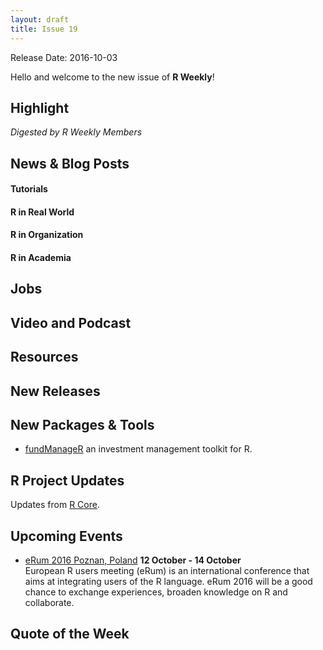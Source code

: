 ```yaml
---
layout: draft
title: Issue 19
---
```


Release Date: 2016-10-03

Hello and welcome to the new issue of **R Weekly**!

## Highlight

*Digested by R Weekly Members*


## News & Blog Posts

#### Tutorials



#### R in Real World



#### R in Organization



#### R in Academia



## Jobs



## Video and Podcast



## Resources



## New Releases



## New Packages & Tools

* [fundManageR](https://github.com/abresler/fundManageR) an investment management toolkit for R.



## R Project Updates

Updates from [R Core](http://developer.r-project.org/blosxom.cgi/R-devel/NEWS).




## Upcoming Events

+ [eRum 2016 Poznan, Poland](http://erum.ue.poznan.pl/)  **12 October - 14 October** <br>
European R users meeting (eRum) is an international conference that aims at integrating users of the R language. eRum 2016 will be a good chance to exchange experiences, broaden knowledge on R and collaborate. <br /> 

## Quote of the Week


<p><small id="page_view">&nbsp;</small></p>
